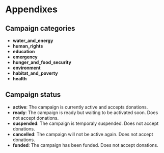 # Appendixes

## <a name="campaign-categories"></a>Campaign categories

- **water_and_energy**
- **human_rights**
- **education**
- **emergency**
- **hunger_and_food_security**
- **environment**
- **habitat_and_poverty**
- **health**

## <a name="campaign-statuses"></a>Campaign status

- **active**: The campaign is currently active and accepts donations.
- **ready**: The campaign is ready but waiting to be activated soon. Does not accept donations.
- **suspended**: The campaign is temporaly suspended. Does not accept donations.
- **cancelled**: The campaign will not be active again. Does not accept donations.
- **funded**: The campaign has been funded. Does not accept donations.

